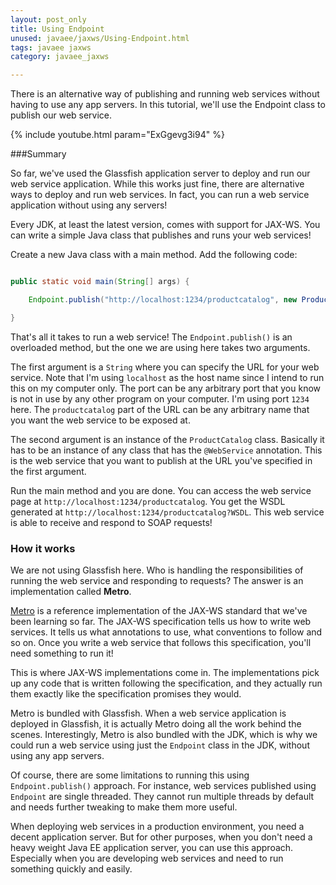 ```yaml
---
layout: post_only
title: Using Endpoint
unused: javaee/jaxws/Using-Endpoint.html
tags: javaee jaxws
category: javaee_jaxws

---
```


There is an alternative way of publishing and running web services without having to use any app servers. In this tutorial, we'll use the Endpoint class to publish our web service.

{% include youtube.html param="ExGgevg3i94" %}

###Summary

So far, we've used the Glassfish application server to deploy and run our web service application. While this works just fine, there are alternative ways to deploy and run web services. In fact, you can run a web service application without using any servers!

Every JDK, at least the latest version, comes with support for JAX-WS. You can write a simple Java class that publishes and runs your web services!

Create a new Java class with a main method. Add the following code:

``` java

public static void main(String[] args) {

    Endpoint.publish("http://localhost:1234/productcatalog", new ProductCatalog());

}

```

That's all it takes to run a web service! The `Endpoint.publish()` is an overloaded method, but the one we are using here takes two arguments.

The first argument is a `String` where you can specify the URL for your web service. Note that I'm using `localhost` as the host name since I intend to run this on my computer only. The port can be any arbitrary port that you know is not in use by any other program on your computer. I'm using port `1234` here. The `productcatalog` part of the URL can be any arbitrary name that you want the web service to be exposed at.

The second argument is an instance of the `ProductCatalog` class. Basically it has to be an instance of any class that has the `@WebService` annotation. This is the web service that you want to publish at the URL you've specified in the first argument.

Run the main method and you are done. You can access the web service page at `http://localhost:1234/productcatalog`. You get the WSDL generated at `http://localhost:1234/productcatalog?WSDL`. This web service is able to receive and respond to SOAP requests!

### How it works

We are not using Glassfish here. Who is handling the responsibilities of running the web service and responding to requests? The answer is an implementation called **Metro**.

<a href="https://metro.java.net" target="_blank">Metro</a> is a reference implementation of the JAX-WS standard that we've been learning so far. The JAX-WS specification tells us how to write web services. It tells us what annotations to use, what conventions to follow and so on. Once you write a web service that follows this specification, you'll need something to run it!

This is where JAX-WS implementations come in. The implementations pick up any code that is written following the specification, and they actually run them exactly like the specification promises they would.

Metro is bundled with Glassfish. When a web service application is deployed in Glassfish, it is actually Metro doing all the work behind the scenes. Interestingly, Metro is also bundled with the JDK, which is why we could run a web service using just the `Endpoint` class in the JDK, without using any app servers.

Of course, there are some limitations to running this using `Endpoint.publish()` approach. For instance, web services published using `Endpoint` are single threaded. They cannot run multiple threads by default and needs further tweaking to make them more useful.

When deploying web services in a production environment, you need a decent application server. But for other purposes, when you don't need a heavy weight Java EE application server, you can use this approach. Especially when you are developing web services and need to run something quickly and easily.
